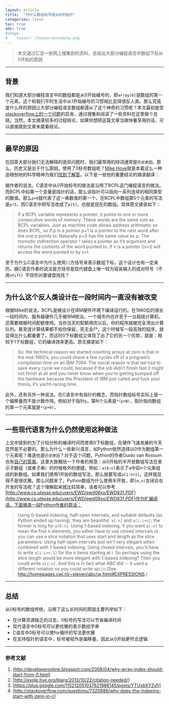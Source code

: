 ```yaml
---
layout: article
title:  "为什么数组标号是从0开始的"
categories: linux
toc: true
ads: true
#image:
#    teaser: /teaser/encoding.png
---
```



> 本文通过汇总一些网上搜集到的资料，总结出大部分编程语言中数组下标从0开始的原因


---


## 背景

我们知道大部分编程语言中的数组都是从0开始编号的，即`array[0]`是数组的第一个元素。这个和我们平时生活中从1开始编号的习惯相比显得很反人类。那么究竟是什么样的原因让大部分编程语言数组都遵从了这个神奇的习惯呢？本文最初是受[stackoverflow上的一个问题](http://stackoverflow.com/questions/7320686/why-does-the-indexing-start-with-zero-in-c)的启发，通过搜集和阅读了一些资料在这里做个总结。当然，本文摘录较多的过程结论，如果你想把这篇文章当做快餐享用的话，可以直接跳到文章末尾看结论。


---


## 最早的原因

在回答大部分我们无法解释的诡异问题时，我们最常用的辩词通常是`历史原因`。那么，历史又是出于什么原因，使用了0标号数组呢？[Mike Hoye]()就是本着这么一种追根刨地的科学精神为我们[找到了解答](http://exple.tive.org/blarg/2013/10/22/citation-needed/)。以下是一些他的重要结论的摘录翻译：

据作者的说法，C语言中从0开始标号的做法是沿用了BCPL这门编程语言的做法。而BCPL中如果一个变量是指针的话，那么该指针可以指向一系列连续的相同类型的数值。那么`p+0`就代表了这一串数值的第一个。在BCPL中数组第5个元素的写法是`p!5`，而C语言中把写法改成了`p[5]`，也就是现在的数组。具体原文摘录如下：

> If a BCPL variable represents a pointer, it points to one or more consecutive words of memory. These words are the same size as BCPL variables. Just as machine code allows address arithmetic so does BCPL, so if p is a pointer p+1 is a pointer to the next word after the one p points to. Naturally p+0 has the same value as p. The monodic indirection operator ! takes a pointer as it’s argument and returns the contents of the word pointed to. If v is a pointer !(v+I) will access the word pointed to by v+I.

至于为什么C语言中为什么使用`[]`方括号来表示数组下标，这个设计也有一定来历。据C语言作者的说法是方括号是现代键盘上唯一较为容易输入的成对符号（不用`shift`）不信你对着键盘找找？



--- 


## 为什么这个反人类设计在一段时间内一直没有被改变

根据Mike的说法，BCPL是被设计在IBM硬件环境下编译运行的。在1960后的很长一段时间内，服务器硬件几乎被IBM统治。一个城市内也许至于一台超级计算机，还需要根据时间配额使用。当你当天的配额用完以后，你的程序就被完全清出计算队列。甚至连计算结果都不给你保留，死无全尸。这个时候写一段高效的程序，就显得比什么都重要了。而这时0下标数组又体现了出了它的另一个优势，就是：相较于1下标数组，它的编译效率更高。原文摘录如下：

> So: the technical reason we started counting arrays at zero is that in the mid-1960’s, you could shave a few cycles off of a program’s compilation time on an IBM 7094. The social reason is that we had to save every cycle we could, because if the job didn’t finish fast it might not finish at all and you never know when you’re getting bumped off the hardware because the President of IBM just called and fuck your thesis, it’s yacht-racing time.

此外，还有另外一种说法。在C语言中有指针的概念，而指针数组标号实际上是一个偏移量而不是计数作用。例如对于指针`p`，第N个元素是`*(p+N)`，指针指向数组的第一个元素就是`*(p+0)`，


---


## 一些现代语言为什么仍然使用这种做法

上文中提到的为了计较分秒的编译时间而使用0下标数组，在硬件飞速发展的今天显然是不必要的。那么为什么一些新兴语言，如Python依然选择以0作为数组第一个元素呢？难道也是`历史原因`？对于这个问题，Python的作者Guido van Rossum也有[自己的答案](https://plus.google.com/115212051037621986145/posts/YTUxbXYZyfi)。这里大致概括一下作者的用意：从0开始的半开放数组写法在表示子数组（或者子串）的时候格外的便捷。例如：`a[0:n]`表示了a中前n个元素组成的新数组。如果我们使用1开始的数组写法，那么就要写成`a[1:n+1]`。这样就显得不是很优雅。那么问题来了，Python数组为什么使用半开放，即`[m,n)`左闭合右开发的写法呢？这个理解起来就比较简单，读者可以参考[http://www.cs.utexas.edu/users/EWD/ewd08xx/EWD831.PDF](http://www.cs.utexas.edu/users/EWD/ewd08xx/EWD831.PDF)作为扩展阅读。下面摘录一段Python作者的原话：

> Using 0-based indexing, half-open intervals, and suitable defaults (as Python ended up having), they are beautiful: `a[:n]` and `a[i:i+n]`; the former is long for `a[0:n]`.
> Using 1-based indexing, if you want `a[:n]` to mean the first n elements, you either have to use closed intervals or you can use a slice notation that uses start and length as the slice parameters. Using half-open intervals just isn't very elegant when combined with 1-based indexing. Using closed intervals, you'd have to write `a[i:i+n-1]` for the n items starting at i. So perhaps using the slice length would be more elegant with 1-based indexing? Then you could write `a[i:n]`. And this is in fact what ABC did -- it used a different notation so you could write `a@i|n`.(See http://homepages.cwi.nl/~steven/abc/qr.html#EXPRESSIONS.)


---


## 总结

从0标号的数组传统，沿用了这么长时间的原因主要列举如下：

- 在计算资源缺乏的过去，0标号的写法可以节省编译时间
- 现代语言中0标号可以更优雅的表示数组字串
- C语言中0标号可以使for循环的写法更优雅
- 在支持指针的语言中，标号被视作是偏移量，因此从0开始更符合逻辑


---


### 参考文献

1. (http://developeronline.blogspot.com/2008/04/why-array-index-should-start-from-0.html)
2. [http://exple.tive.org/blarg/2013/10/22/citation-needed/]
3. [https://plus.google.com/115212051037621986145/posts/YTUxbXYZyfi]
4. [http://stackoverflow.com/questions/7320686/why-does-the-indexing-start-with-zero-in-c]




